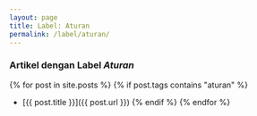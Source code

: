 ```yaml
---
layout: page
title: Label: Aturan
permalink: /label/aturan/
---
```


### Artikel dengan Label *Aturan*

{% for post in site.posts %}
  {% if post.tags contains "aturan" %}
  - [{{ post.title }}]({{ post.url }})
  {% endif %}
{% endfor %}
